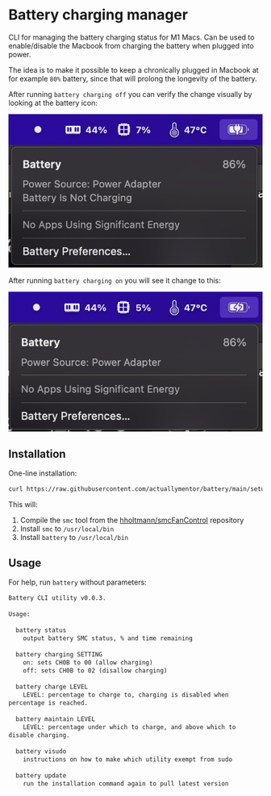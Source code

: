 # Battery charging manager

CLI for managing the battery charging status for M1 Macs. Can be used to enable/disable the Macbook from charging the battery when plugged into power.

The idea is to make it possible to keep a chronically plugged in Macbook at for example `80%` battery, since that will prolong the longevity of the battery.

After running `battery charging off` you can verify the change visually by looking at the battery icon:

![Battery not charging](./screenshots/not-charging-screenshot.png)

After running `battery charging on` you will see it change to this:

![Battery charging](./screenshots/charging-screenshot.png)

## Installation

One-line installation:

```bash
curl https://raw.githubusercontent.com/actuallymentor/battery/main/setup.sh | sudo bash
````

This will:

1. Compile the `smc` tool from the [hholtmann/smcFanControl]( https://github.com/hholtmann/smcFanControl.git ) repository
2. Install `smc` to `/usr/local/bin`
3. Install `battery` to `/usr/local/bin`

## Usage

For help, run `battery` without parameters:

```
Battery CLI utility v0.0.3.

Usage:

  battery status
    output battery SMC status, % and time remaining

  battery charging SETTING
    on: sets CH0B to 00 (allow charging)
    off: sets CH0B to 02 (disallow charging)

  battery charge LEVEL
    LEVEL: percentage to charge to, charging is disabled when percentage is reached.

  battery maintain LEVEL
    LEVEL: percentage under which to charge, and above which to disable charging.

  battery visudo
    instructions on how to make which utility exempt from sudo

  battery update
    run the installation command again to pull latest version
```